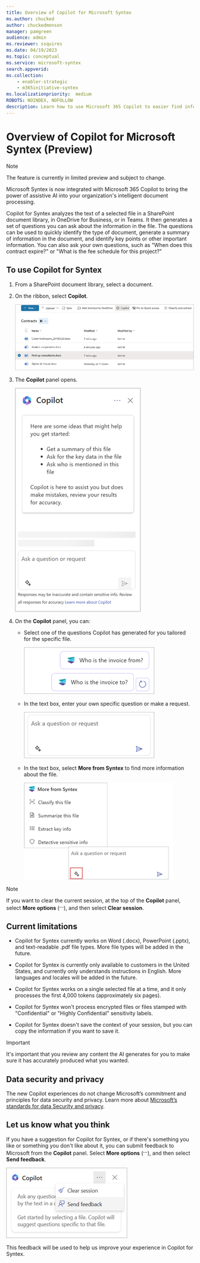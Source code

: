 ```yaml
---
title: Overview of Copilot for Microsoft Syntex
ms.author: chucked
author: chuckedmonson
manager: pamgreen
audience: admin
ms.reviewer: ssquires
ms.date: 04/19/2023
ms.topic: conceptual
ms.service: microsoft-syntex
search.appverid: 
ms.collection: 
    - enabler-strategic
    - m365initiative-syntex
ms.localizationpriority:  medium
ROBOTS: NOINDEX, NOFOLLOW
description: Learn how to use Microsoft 365 Copilot to easier find information in Microsoft Syntex.
---
```


# Overview of Copilot for Microsoft Syntex (Preview)

> [!NOTE]
> The feature is currently in limited preview and subject to change.

Microsoft Syntex is now integrated with Microsoft 365 Copilot to bring the power of assistive AI into your organization's intelligent document processing.

Copilot for Syntex analyzes the text of a selected file in a SharePoint document library, in OneDrive for Business, or in Teams. It then generates a set of questions you can ask about the information in the file. The questions can be used to quickly identify the type of document, generate a summary of information in the document, and identify key points or other important information. You can also ask your own questions, such as "When does this contract expire?" or "What is the fee schedule for this project?"

## To use Copilot for Syntex

1. From a SharePoint document library, select a document.

2. On the ribbon, select **Copilot**.

    ![Screenshot of a document library page showing a document selected and the Copilot button on the ribbon.](../media/content-understanding/copilot-document-selected.png)

3. The **Copilot** panel opens.

    ![Screenshot of the Copilot panel.](../media/content-understanding/copilot-panel.png)

4. On the **Copilot** panel, you can:

    - Select one of the questions Copilot has generated for you tailored for the specific file.

       ![Screenshot of the generated questions on the Copilot panel.](../media/content-understanding/copilot-generated-questions.png)

    - In the text box, enter your own specific question or make a request.

       ![Screenshot of the text box on the Copilot panel.](../media/content-understanding/copilot-text-box.png)

    - In the text box, select **More from Syntex** to find more information about the file.

       ![Screenshot of the text box on the Copilot panel with the starter prompt highlighted.](../media/content-understanding/copilot-starter-prompt.png)

> [!NOTE]
> If you want to clear the current session, at the top of the **Copilot** panel, select **More options** (<sup>**...**</sup>), and then select **Clear session**.

## Current limitations

- Copilot for Syntex currently works on Word (.docx), PowerPoint (.pptx), and text-readable .pdf file types. More file types will be added in the future.

- Copilot for Syntex is currently only available to customers in the United States, and currently only understands instructions in English. More languages and locales will be added in the future.

- Copilot for Syntex works on a single selected file at a time, and it only processes the first 4,000 tokens (approximately six pages).

- Copilot for Syntex won't process encrypted files or files stamped with "Confidential" or "Highly Confidential" sensitivity labels.

- Copilot for Syntex doesn't save the context of your session, but you can copy the information if you want to save it. 

> [!IMPORTANT] 
> It's important that you review any content the AI generates for you to make sure it has accurately produced what you wanted.

## Data security and privacy

The new Copilot experiences do not change Microsoft’s commitment and principles for data security and privacy. Learn more about [Microsoft’s standards for data Security and privacy](https://techcommunity.microsoft.com/t5/microsoft-365-blog/administration-of-microsoft-365-in-the-new-era-of-ai/ba-p/3767079).

## Let us know what you think

If you have a suggestion for Copilot for Syntex, or if there's something you like or something you don't like about it, you can submit feedback to Microsoft from the **Copilot** panel. Select **More options** (<sup>**...**</sup>), and then select **Send feedback**.

  ![Screenshot of the Copilot panel showing the Send feedback option.](../media/content-understanding/copilot-send-feedback.png)

This feedback will be used to help us improve your experience in Copilot for Syntex.